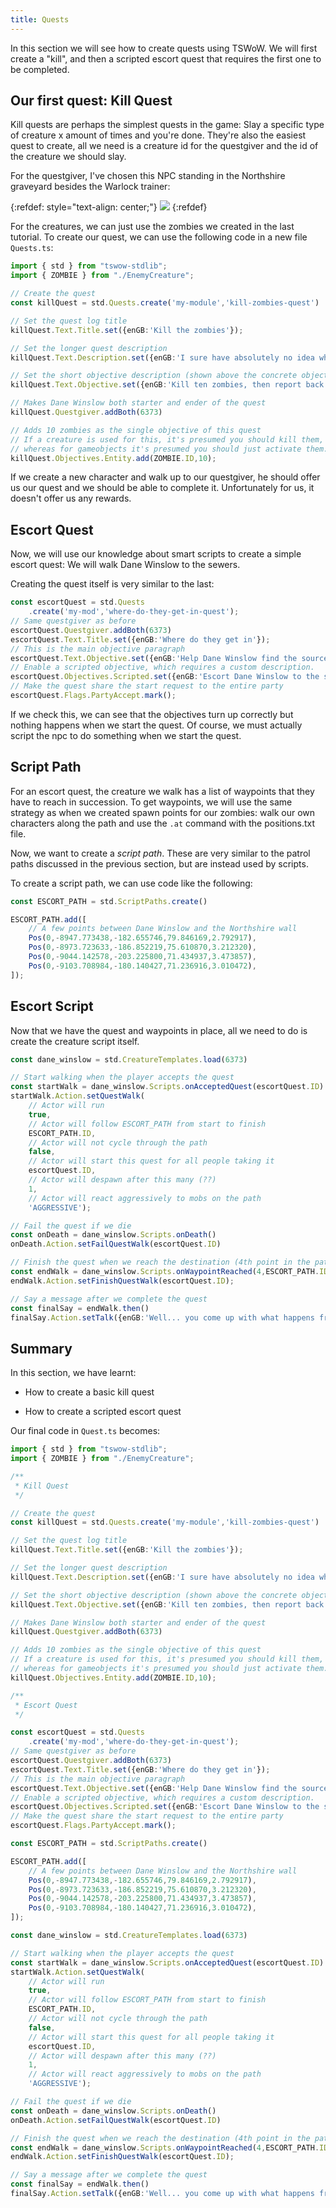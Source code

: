 ```yaml
---
title: Quests
---
```


In this section we will see how to create quests using TSWoW. We will first create a "kill", and then a scripted escort quest that requires the first one to be completed.

## Our first quest: Kill Quest

Kill quests are perhaps the simplest quests in the game: Slay a specific type of creature x amount of times and you're done. They're also the easiest quest to create, all we need is a creature id for the questgiver and the id of the creature we should slay. 

For the questgiver, I've chosen this NPC standing in the Northshire graveyard besides the Warlock trainer:

{:refdef: style="text-align: center;"}
![](../questgiver.png)
{:refdef}

For the creatures, we can just use the zombies we created in the last tutorial. To create our quest, we can use the following code in a new file `Quests.ts`:

```ts
import { std } from "tswow-stdlib";
import { ZOMBIE } from "./EnemyCreature";

// Create the quest
const killQuest = std.Quests.create('my-module','kill-zombies-quest')

// Set the quest log title
killQuest.Text.Title.set({enGB:'Kill the zombies'});

// Set the longer quest description 
killQuest.Text.Description.set({enGB:'I sure have absolutely no idea where those zombies came from, but they are beginning to become a little more than an annoyance at this point. Please clear them out for us, will you?'});

// Set the short objective description (shown above the concrete objectives)
killQuest.Text.Objective.set({enGB:'Kill ten zombies, then report back to Dane Winslow.'});

// Makes Dane Winslow both starter and ender of the quest
killQuest.Questgiver.addBoth(6373)

// Adds 10 zombies as the single objective of this quest
// If a creature is used for this, it's presumed you should kill them, 
// whereas for gameobjects it's presumed you should just activate them.
killQuest.Objectives.Entity.add(ZOMBIE.ID,10);
```

If we create a new character and walk up to our questgiver, he should offer us our quest and we should be able to complete it. Unfortunately for us, it doesn't offer us any rewards.

## Escort Quest

Now, we will use our knowledge about smart scripts to create a simple escort quest: We will walk Dane Winslow to the sewers. 

Creating the quest itself is very similar to the last: 

```ts
const escortQuest = std.Quests
    .create('my-mod','where-do-they-get-in-quest');
// Same questgiver as before
escortQuest.Questgiver.addBoth(6373)
escortQuest.Text.Title.set({enGB:'Where do they get in'});
// This is the main objective paragraph
escortQuest.Text.Objective.set({enGB:'Help Dane Winslow find the source of the zombies.'});
// Enable a scripted objective, which requires a custom description.
escortQuest.Objectives.Scripted.set({enGB:'Escort Dane Winslow to the sewer'});
// Make the quest share the start request to the entire party
escortQuest.Flags.PartyAccept.mark();
```

If we check this, we can see that the objectives turn up correctly but nothing happens when we start the quest. Of course, we must actually script the npc to do something when we start the quest.

## Script Path

For an escort quest, the creature we walk has a list of waypoints that they have to reach in succession. To get waypoints, we will use the same strategy as when we created spawn points for our zombies: walk our own characters along the path and use the `.at` command with the positions.txt file.

Now, we want to create a _script path_. These are very similar to the patrol paths discussed in the previous section, but are instead used by scripts.

To create a script path, we can use code like the following:

```ts
const ESCORT_PATH = std.ScriptPaths.create()

ESCORT_PATH.add([
    // A few points between Dane Winslow and the Northshire wall
    Pos(0,-8947.773438,-182.655746,79.846169,2.792917),
    Pos(0,-8973.723633,-186.852219,75.610870,3.212320),
    Pos(0,-9044.142578,-203.225800,71.434937,3.473857),
    Pos(0,-9103.708984,-180.140427,71.236916,3.010472),
]);
```

## Escort Script

Now that we have the quest and waypoints in place, all we need to do is create the creature script itself. 

```ts
const dane_winslow = std.CreatureTemplates.load(6373)

// Start walking when the player accepts the quest
const startWalk = dane_winslow.Scripts.onAcceptedQuest(escortQuest.ID)
startWalk.Action.setQuestWalk(
    // Actor will run
    true,
    // Actor will follow ESCORT_PATH from start to finish
    ESCORT_PATH.ID,
    // Actor will not cycle through the path
    false,
    // Actor will start this quest for all people taking it
    escortQuest.ID,
    // Actor will despawn after this many (??)
    1,
    // Actor will react aggressively to mobs on the path
    'AGGRESSIVE');

// Fail the quest if we die
const onDeath = dane_winslow.Scripts.onDeath()
onDeath.Action.setFailQuestWalk(escortQuest.ID)

// Finish the quest when we reach the destination (4th point in the path)
const endWalk = dane_winslow.Scripts.onWaypointReached(4,ESCORT_PATH.ID)
endWalk.Action.setFinishQuestWalk(escortQuest.ID);

// Say a message after we complete the quest
const finalSay = endWalk.then()
finalSay.Action.setTalk({enGB:'Well... you come up with what happens from here!'},10,0)
```

## Summary

In this section, we have learnt:

- How to create a basic kill quest

- How to create a scripted escort quest

Our final code in `Quest.ts` becomes:

```ts
import { std } from "tswow-stdlib";
import { ZOMBIE } from "./EnemyCreature";

/** 
 * Kill Quest 
 */

// Create the quest
const killQuest = std.Quests.create('my-module','kill-zombies-quest')

// Set the quest log title
killQuest.Text.Title.set({enGB:'Kill the zombies'});

// Set the longer quest description 
killQuest.Text.Description.set({enGB:'I sure have absolutely no idea where those zombies came from, but they are beginning to become a little more than an annoyance at this point. Please clear them out for us, will you?'});

// Set the short objective description (shown above the concrete objectives)
killQuest.Text.Objective.set({enGB:'Kill ten zombies, then report back to Dane Winslow.'});

// Makes Dane Winslow both starter and ender of the quest
killQuest.Questgiver.addBoth(6373)

// Adds 10 zombies as the single objective of this quest
// If a creature is used for this, it's presumed you should kill them, 
// whereas for gameobjects it's presumed you should just activate them.
killQuest.Objectives.Entity.add(ZOMBIE.ID,10);

/**
 * Escort Quest
 */

const escortQuest = std.Quests
    .create('my-mod','where-do-they-get-in-quest');
// Same questgiver as before
escortQuest.Questgiver.addBoth(6373)
escortQuest.Text.Title.set({enGB:'Where do they get in'});
// This is the main objective paragraph
escortQuest.Text.Objective.set({enGB:'Help Dane Winslow find the source of the zombies.'});
// Enable a scripted objective, which requires a custom description.
escortQuest.Objectives.Scripted.set({enGB:'Escort Dane Winslow to the sewer'});
// Make the quest share the start request to the entire party
escortQuest.Flags.PartyAccept.mark();

const ESCORT_PATH = std.ScriptPaths.create()

ESCORT_PATH.add([
    // A few points between Dane Winslow and the Northshire wall
    Pos(0,-8947.773438,-182.655746,79.846169,2.792917),
    Pos(0,-8973.723633,-186.852219,75.610870,3.212320),
    Pos(0,-9044.142578,-203.225800,71.434937,3.473857),
    Pos(0,-9103.708984,-180.140427,71.236916,3.010472),
]);

const dane_winslow = std.CreatureTemplates.load(6373)

// Start walking when the player accepts the quest
const startWalk = dane_winslow.Scripts.onAcceptedQuest(escortQuest.ID)
startWalk.Action.setQuestWalk(
    // Actor will run
    true,
    // Actor will follow ESCORT_PATH from start to finish
    ESCORT_PATH.ID,
    // Actor will not cycle through the path
    false,
    // Actor will start this quest for all people taking it
    escortQuest.ID,
    // Actor will despawn after this many (??)
    1,
    // Actor will react aggressively to mobs on the path
    'AGGRESSIVE');

// Fail the quest if we die
const onDeath = dane_winslow.Scripts.onDeath()
onDeath.Action.setFailQuestWalk(escortQuest.ID)

// Finish the quest when we reach the destination (4th point in the path)
const endWalk = dane_winslow.Scripts.onWaypointReached(4,ESCORT_PATH.ID)
endWalk.Action.setFinishQuestWalk(escortQuest.ID);

// Say a message after we complete the quest
const finalSay = endWalk.then()
finalSay.Action.setTalk({enGB:'Well... you come up with what happens from here!'},10,0)

```